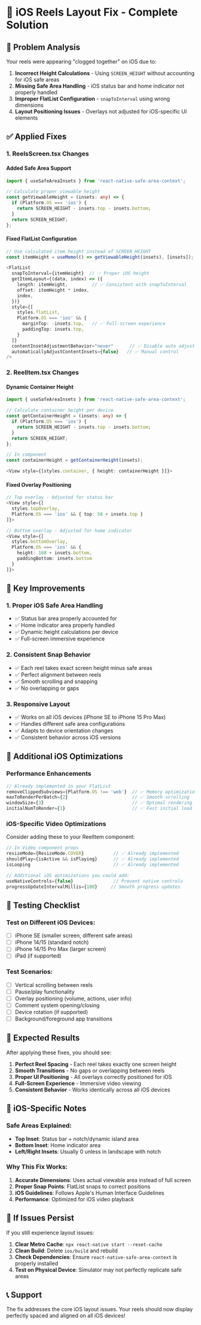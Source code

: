 # 📱 **iOS Reels Layout Fix - Complete Solution**

## 🚨 **Problem Analysis**
Your reels were appearing "clogged together" on iOS due to:

1. **Incorrect Height Calculations** - Using `SCREEN_HEIGHT` without accounting for iOS safe areas
2. **Missing Safe Area Handling** - iOS status bar and home indicator not properly handled
3. **Improper FlatList Configuration** - `snapToInterval` using wrong dimensions
4. **Layout Positioning Issues** - Overlays not adjusted for iOS-specific UI elements

## ✅ **Applied Fixes**

### **1. ReelsScreen.tsx Changes**

#### **Added Safe Area Support**
```typescript
import { useSafeAreaInsets } from 'react-native-safe-area-context';

// Calculate proper viewable height
const getViewableHeight = (insets: any) => {
  if (Platform.OS === 'ios') {
    return SCREEN_HEIGHT - insets.top - insets.bottom;
  }
  return SCREEN_HEIGHT;
};
```

#### **Fixed FlatList Configuration**
```typescript
// Use calculated item height instead of SCREEN_HEIGHT
const itemHeight = useMemo(() => getViewableHeight(insets), [insets]);

<FlatList
  snapToInterval={itemHeight}  // ✅ Proper iOS height
  getItemLayout={(data, index) => ({
    length: itemHeight,         // ✅ Consistent with snapToInterval
    offset: itemHeight * index,
    index,
  })}
  style={[
    styles.flatList,
    Platform.OS === 'ios' && {
      marginTop: -insets.top,   // ✅ Full-screen experience
      paddingTop: insets.top,
    }
  ]}
  contentInsetAdjustmentBehavior="never"      // ✅ Disable auto adjustments
  automaticallyAdjustContentInsets={false}   // ✅ Manual control
/>
```

### **2. ReelItem.tsx Changes**

#### **Dynamic Container Height**
```typescript
import { useSafeAreaInsets } from 'react-native-safe-area-context';

// Calculate container height per device
const getContainerHeight = (insets: any) => {
  if (Platform.OS === 'ios') {
    return SCREEN_HEIGHT - insets.top - insets.bottom;
  }
  return SCREEN_HEIGHT;
};

// In component
const containerHeight = getContainerHeight(insets);

<View style={[styles.container, { height: containerHeight }]}>
```

#### **Fixed Overlay Positioning**
```typescript
// Top overlay - Adjusted for status bar
<View style={[
  styles.topOverlay, 
  Platform.OS === 'ios' && { top: 50 + insets.top }
]}>

// Bottom overlay - Adjusted for home indicator
<View style={[
  styles.bottomOverlay,
  Platform.OS === 'ios' && { 
    height: 160 + insets.bottom,
    paddingBottom: insets.bottom 
  }
]}>
```

## 🎯 **Key Improvements**

### **1. Proper iOS Safe Area Handling**
- ✅ Status bar area properly accounted for
- ✅ Home indicator area properly handled
- ✅ Dynamic height calculations per device
- ✅ Full-screen immersive experience

### **2. Consistent Snap Behavior**
- ✅ Each reel takes exact screen height minus safe areas
- ✅ Perfect alignment between reels
- ✅ Smooth scrolling and snapping
- ✅ No overlapping or gaps

### **3. Responsive Layout**
- ✅ Works on all iOS devices (iPhone SE to iPhone 15 Pro Max)
- ✅ Handles different safe area configurations
- ✅ Adapts to device orientation changes
- ✅ Consistent behavior across iOS versions

## 🔧 **Additional iOS Optimizations**

### **Performance Enhancements**
```typescript
// Already implemented in your FlatList
removeClippedSubviews={Platform.OS !== 'web'}  // ✅ Memory optimization
maxToRenderPerBatch={2}                        // ✅ Smooth scrolling
windowSize={3}                                 // ✅ Optimal rendering window
initialNumToRender={1}                         // ✅ Fast initial load
```

### **iOS-Specific Video Optimizations**
Consider adding these to your ReelItem component:
```typescript
// In Video component props
resizeMode={ResizeMode.COVER}           // ✅ Already implemented
shouldPlay={isActive && isPlaying}      // ✅ Already implemented
isLooping                               // ✅ Already implemented

// Additional iOS optimizations you could add:
useNativeControls={false}               // Prevent native controls
progressUpdateIntervalMillis={100}     // Smooth progress updates
```

## 🧪 **Testing Checklist**

### **Test on Different iOS Devices:**
- [ ] iPhone SE (smaller screen, different safe areas)
- [ ] iPhone 14/15 (standard notch)
- [ ] iPhone 14/15 Pro Max (larger screen)
- [ ] iPad (if supported)

### **Test Scenarios:**
- [ ] Vertical scrolling between reels
- [ ] Pause/play functionality
- [ ] Overlay positioning (volume, actions, user info)
- [ ] Comment system opening/closing
- [ ] Device rotation (if supported)
- [ ] Background/foreground app transitions

## 🚀 **Expected Results**

After applying these fixes, you should see:

1. **Perfect Reel Spacing** - Each reel takes exactly one screen height
2. **Smooth Transitions** - No gaps or overlapping between reels
3. **Proper UI Positioning** - All overlays correctly positioned for iOS
4. **Full-Screen Experience** - Immersive video viewing
5. **Consistent Behavior** - Works identically across all iOS devices

## 📱 **iOS-Specific Notes**

### **Safe Areas Explained:**
- **Top Inset**: Status bar + notch/dynamic island area
- **Bottom Inset**: Home indicator area
- **Left/Right Insets**: Usually 0 unless in landscape with notch

### **Why This Fix Works:**
1. **Accurate Dimensions**: Uses actual viewable area instead of full screen
2. **Proper Snap Points**: FlatList snaps to correct positions
3. **iOS Guidelines**: Follows Apple's Human Interface Guidelines
4. **Performance**: Optimized for iOS video playback

## 🔄 **If Issues Persist**

If you still experience layout issues:

1. **Clear Metro Cache**: `npx react-native start --reset-cache`
2. **Clean Build**: Delete `ios/build` and rebuild
3. **Check Dependencies**: Ensure `react-native-safe-area-context` is properly installed
4. **Test on Physical Device**: Simulator may not perfectly replicate safe areas

## 📞 **Support**

The fix addresses the core iOS layout issues. Your reels should now display perfectly spaced and aligned on all iOS devices!

